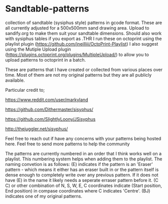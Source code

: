 # Sandtable-patterns
collection of sandtable (sysiphus style) patterns in gcode format.
These are all currently adjusted for a 500x500mm sand drawing area. Upload to sandify.org to make them suit your sandtable dimensions. Should also work with sysiphus tables if you export as .THR
I run these on octoprint using the playlist plugin (https://github.com/jneilliii/OctoPrint-Playlist)
I also suggest using the Mutiple Upload plugin (https://plugins.octoprint.org/plugins/MultipleUpload/) to allow you to upload patterns to octoprint in a batch. 

These are patterns that I have created or collected from various places over time. Most of them are not my original patterns but they are all publicly available.  

Particular credit to;

https://www.reddit.com/user/markyland

https://github.com/Dithermaster/sisyphus/

https://github.com/SlightlyLoony/JSisyphus

http://thejuggler.net/sisyphus/


Feel free to reach out if have any concerns with your patterns being hosted here. 
Feel free to send more patterns to help the community

The patterns are currently numbered in an order that I think works well on a playlist. This numbering system helps when adding them to the playlist.
The naming convetion is as follows:
(E) indicates if the pattern is an 'Eraser' pattern - which means it either has an eraser built in or the pattern itself is dense enough to completely write over any previous pattern. If it does not have (E) in the name it likely needs a seperate erraser pattern before it. 
(C C) or other combination of N, S, W, E, C coordinates indicate (Start position, End position) in compase coordinates where C indicates 'Centre'. 
(BJ) indicates one of my original patterns. 
